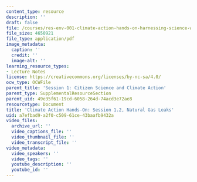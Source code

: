 ```yaml
---
content_type: resource
description: ''
draft: false
file: /courses/res-env-001-climate-action-hands-on-harnessing-science-with-communities-to-cut-carbon-january-iap-2017/a7efbad9a2f0c50961ce43baafb9432a_MITRES_ENV_001IAP17_ses1.2_gasleaks.pdf
file_size: 4650921
file_type: application/pdf
image_metadata:
  caption: ''
  credit: ''
  image-alt: ''
learning_resource_types:
- Lecture Notes
license: https://creativecommons.org/licenses/by-nc-sa/4.0/
ocw_type: OCWFile
parent_title: 'Session 1: Citizen Science and Climate Action'
parent_type: SupplementalResourceSection
parent_uid: 49e35f61-19cd-6058-264d-74acd3e72ae8
resourcetype: Document
title: 'Climate Action Hands-On: Session 1.2, Natural Gas Leaks'
uid: a7efbad9-a2f0-c509-61ce-43baafb9432a
video_files:
  archive_url: ''
  video_captions_file: ''
  video_thumbnail_file: ''
  video_transcript_file: ''
video_metadata:
  video_speakers: ''
  video_tags: ''
  youtube_description: ''
  youtube_id: ''
---
```

